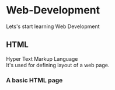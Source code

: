 # Web-Development
Lets's start learning Web Development
## HTML
Hyper Text Markup Language <br>
It's used for defining layout of a web page.
### A basic HTML page 
<!DOCTYPE html>
<html lang="en">
<head>
    <meta charset="UTF-8">
    <meta name="viewport" content="width=device-width, initial-scale=1.0">
    <title>Our First Website</title>
</head>
<body>
</body>
</html>
